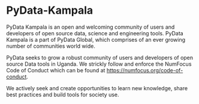 # PyData-Kampala
PyData Kampala is an open and welcoming community of users and developers of open source data, science and engineering tools.
PyData Kampala is a part of PyData Global, which comprises of an ever growing number of communities world wide.

PyData seeks to grow a robust community of users and developers of open source Data tools in Uganda.
We strickly follow and enforce the NumFocus Code of Conduct which can be found at https://numfocus.org/code-of-conduct.

We actively seek and create opportunities to learn new knowledge, share best practices and build tools for society use.


